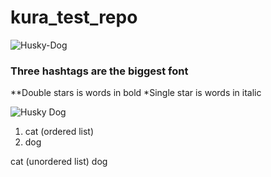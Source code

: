 # kura_test_repo
![Husky-Dog](![image](https://user-images.githubusercontent.com/86819806/125701576-c5b06b21-a225-42d1-909a-602cb08f40f5.png)
)
### Three hashtags are the biggest font

**Double stars is words in bold
*Single star is words in italic

![Husky Dog](https://www.google.com/url?sa=i&url=https%3A%2F%2Fwww.pinterest.com%2Fpin%2F413064597067850293%2F&psig=AOvVaw0lUkJ_A9bAJgId0yX6JGQC&ust=1626388460298000&source=images&cd=vfe&ved=0CAoQjRxqFwoTCJC9nbbP4_ECFQAAAAAdAAAAABAD)

1. cat (ordered list)
2. dog

cat (unordered list)
dog
